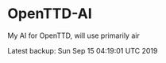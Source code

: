 # OpenTTD-AI
My AI for OpenTTD, will use primarily air

Latest backup: Sun Sep 15 04:19:01 UTC 2019
